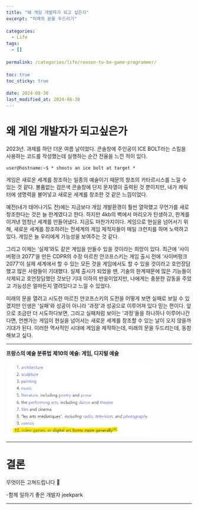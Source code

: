 ```yaml
---
title: "왜 게임 개발자가 되고 싶은가"
excerpt: "미래의 문을 두드리기"

categories:
  - Life
tags:
  - []

permalink: /categories/life/reason-to-be-game-programmer/

toc: true
toc_sticky: true

date: 2024-08-30
last_modified_at: 2024-08-30
---
```


# 왜 게임 개발자가 되고싶은가



2023년. 과제를 하던 더운 여름 날이었다. 콘솔창에 주인공이 ICE BOLT라는 스킬을 사용하는 코드를 작성했는데 실행하는 순간 전율을 느낀 적이 있다. 
```
user@hostname:~$ * shoots an ice bolt at target *
```

게임은 새로운 세계를 창조하는 일종의 예술이기 때문의 창조의 카타르시스를 느낄 수 있는 것 같다. 볼품없는 검은색 콘솔창에 단지 문자열이 출력된 것 뿐이지만, 내가 캐릭터에 생명력을 불어넣고 새로운 세계를 창조한 것 같은 느낌이었다.

예전(내가 태어나기도 전)에는 지금보다 개임 개발환경이 훨씬 열악했고 무언가를 새로 창조한다는 것은 늘 한계였다고 한다. 하지만 4kb의 벽에서 마리오가 탄생하고, 한계를 이겨낸 엄청난 세계를 만들어냈다. 지금도 마찬가지이다. 게임으로 현실을 넘어서기 위해, 새로운 세계를 창조하려는 전세계의 게임 제작자들이 매일 크런치를 하며 노력하고 있다. 게임은 늘 우리에게 가능성을 보여주는 것 같다.

그리고 이제는 ‘실제’와도 같은 게임을 만들수 있을 것이라는 희망이 있다. 최근에 ‘사이버펑크 2077’을 만든 CDPR의 수장 마르친 얀코프스키는 게임 출시 전에 ‘사이버펑크 2077’이 실제 세계에서 할 수 있는 모든 것을 게임에서도 할 수 있을 것이라고 호언장담했고 많은 사람들이 기대했다. 실제 출시가 되었을 땐, 기술의 한계때문에 많은 기능들이 삭제되고 호언장담했던 것보단 기대 이하의 반응이었지만, 나에게는 충분한 감동을 주었고 가능성은 얼마든지 열려있다고 느낄 수 있었다.

미래의 문을 열려고 시도한 마르친 얀코프스키의 도전을 어떻게 보면 실패로 보일 수 있겠지만 인생은 '실패'와 성공이 아니라 '과정'과 성공으로 이루어져 있다 믿는 편이다. 앞으로 조금만 더 시도하다보면, 그리고 실패처럼 보이는 '과정'들을 하나하나 이루어나간다면, 언젠가는 게임이 현실을 넘어서는 새로운 세계를 창조할 수 있는 날이 오지 않을까 기대가 된다. 이러한 역사적인 시대에 게임을 제작하는데, 미래의 문을 두드리는데, 동참해보고 싶다.

---
**프랑스의 예술 분류법**
**제10의 예술: 게임, 디지털 예술**

<img src="https://github.com/jeekpark/jeekpark.github.io/blob/main/assets/images/posts_img/life/classificatory-disputes-about-art.png?raw=true" style="width: 80%; height: auto; object-fit: cover;">

---

# 결론

무엇이든 고쳐드립니다 🎯

-함께 일하기 좋은 개발자 jeekpark


---